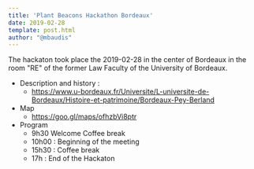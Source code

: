 ```yaml
---
title: 'Plant Beacons Hackathon Bordeaux'
date: 2019-02-28
template: post.html
author: "@mbaudis"
---
```


The hackaton took place the 2019-02-28 in the center of Bordeaux in the room "RE" of the former Law Faculty of the University of Bordeaux.

<!--more-->

* Description and history : 
    - https://www.u-bordeaux.fr/Universite/L-universite-de-Bordeaux/Histoire-et-patrimoine/Bordeaux-Pey-Berland
* Map
    - https://goo.gl/maps/ofhzbVi8ptr
* Program
    - 9h30 Welcome Coffee break
    - 10h00 : Beginning of the meeting
    - 15h30 : Coffee break
    - 17h : End of the Hackaton
